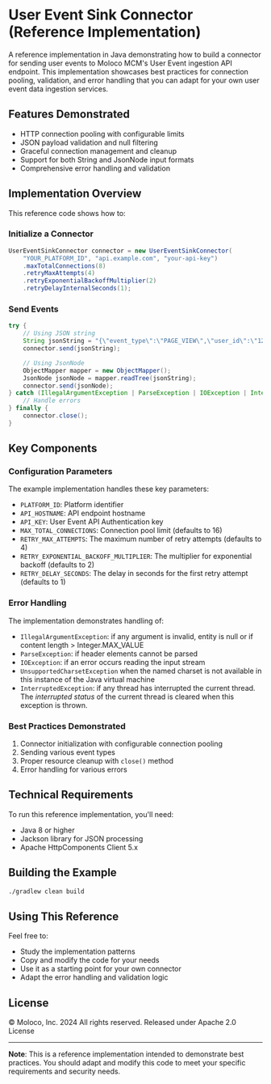 # User Event Sink Connector (Reference Implementation)

A reference implementation in Java demonstrating how to build a connector for sending user events to Moloco MCM's User Event ingestion API endpoint. This implementation showcases best practices for connection pooling, validation, and error handling that you can adapt for your own user event data ingestion services.

## Features Demonstrated

- HTTP connection pooling with configurable limits
- JSON payload validation and null filtering
- Graceful connection management and cleanup
- Support for both String and JsonNode input formats
- Comprehensive error handling and validation

## Implementation Overview

This reference code shows how to:

### Initialize a Connector
```java
UserEventSinkConnector connector = new UserEventSinkConnector(
    "YOUR_PLATFORM_ID", "api.example.com", "your-api-key")
    .maxTotalConnections(8)
    .retryMaxAttempts(4)
    .retryExponentialBackoffMultiplier(2)
    .retryDelayInternalSeconds(1);

```

### Send Events
```java
try {
    // Using JSON string
    String jsonString = "{\"event_type\":\"PAGE_VIEW\",\"user_id\":\"123\"}";
    connector.send(jsonString);

    // Using JsonNode
    ObjectMapper mapper = new ObjectMapper();
    JsonNode jsonNode = mapper.readTree(jsonString);
    connector.send(jsonNode);
} catch (IllegalArgumentException | ParseException | IOException | InterruptedException e) {
    // Handle errors
} finally {
    connector.close();
}
```

## Key Components

### Configuration Parameters

The example implementation handles these key parameters:

- `PLATFORM_ID`: Platform identifier
- `API_HOSTNAME`: API endpoint hostname
- `API_KEY`: User Event API Authentication key
- `MAX_TOTAL_CONNECTIONS`: Connection pool limit (defaults to 16)
- `RETRY_MAX_ATTEMPTS`: The maximum number of retry attempts (defaults to 4)
- `RETRY_EXPONENTIAL_BACKOFF_MULTIPLIER`: The multiplier for exponential backoff (defaults to 2)
- `RETRY_DELAY_SECONDS`: The delay in seconds for the first retry attempt (defaults to 1)

### Error Handling

The implementation demonstrates handling of:

- `IllegalArgumentException`: if any argument is invalid, entity is null or if content length > Integer.MAX_VALUE
- `ParseException`: if header elements cannot be parsed
- `IOException`: if an error occurs reading the input stream
- `UnsupportedCharsetException` when the named charset is not available in this instance of the Java virtual machine
- `InterruptedException`: if any thread has interrupted the current thread. The _interrupted status_ of the current thread is cleared when this exception is thrown.

### Best Practices Demonstrated

1. Connector initialization with configurable connection pooling
2. Sending various event types
4. Proper resource cleanup with `close()` method
5. Error handling for various errors

## Technical Requirements

To run this reference implementation, you'll need:

- Java 8 or higher
- Jackson library for JSON processing
- Apache HttpComponents Client 5.x

## Building the Example

```bash
./gradlew clean build
```

## Using This Reference

Feel free to:
- Study the implementation patterns
- Copy and modify the code for your needs
- Use it as a starting point for your own connector
- Adapt the error handling and validation logic

## License

© Moloco, Inc. 2024 All rights reserved. Released under Apache 2.0 License

---
**Note**: This is a reference implementation intended to demonstrate best practices. You should adapt and modify this code to meet your specific requirements and security needs.